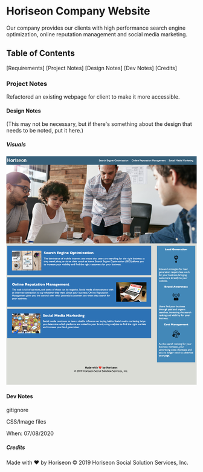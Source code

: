 # Horiseon Company Website
Our company provides our clients with high performance search engine optimization, online reputation management and social media marketing. 

## Table of Contents
[Requirements]
[Project Notes]
[Design Notes]
[Dev Notes]
[Credits]

### Project Notes
Refactored an existing webpage for client to make it more accessible. 

#### Design Notes
(This may not be necessary, but if there's something about the design that needs to be noted, put it here.)

##### Visuals
<img src="https://github.com/johnsonr84/assignment1/blob/master/assets/images/homepage.png"/>

#### Dev Notes

gitignore

CSS/Image files

When: 07/08/2020

##### Credits
Made with ❤️️ by Horiseon © 2019 Horiseon Social Solution Services, Inc.
